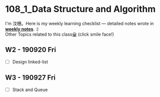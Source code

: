 # 108_1_Data Structure and Algorithm
I'm 汶穗。Here is my weekly learning checklist — detailed notes wrote in **[weekly notes](https://github.com/okpersist/108_1_DSA/blob/master/weekly%20note.md)**. :)  
Other Topics related to this class[😀](https://hackmd.io/PFMjkciiRYuTuaYk77Be8Q?both) (click smile face!)


  
## W2 - 190920 Fri
- [ ] Design linked-list

## W3 - 190927 Fri
- [ ] Stack and Queue

